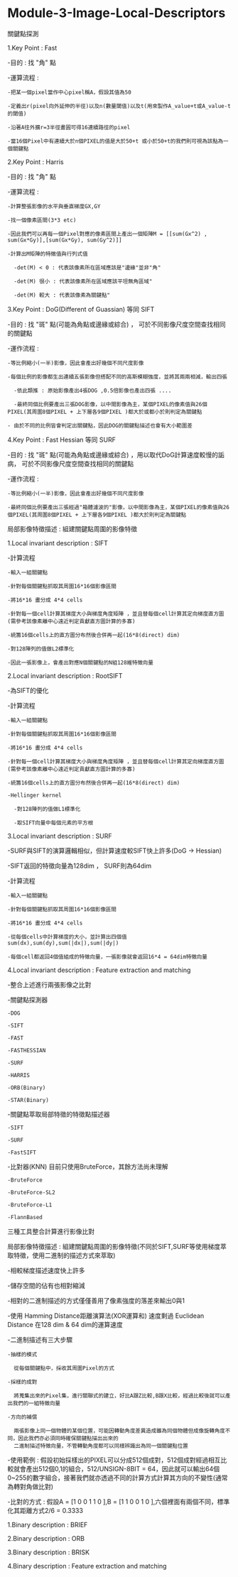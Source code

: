 # Module-3-Image-Local-Descriptors

關鍵點探測

1.Key Point : Fast
  
  -目的 : 找 "角" 點
  
  -運算流程 : 
    
    -把某一個pixel當作中心pixel稱A，假設其值為50
    
    -定義出r(pixel向外延伸的半徑)以及n(數量閾值)以及t(用來製作A_value+t或A_value-t的閾值)
    
    -沿著A往外擴r=3半徑畫圓可得16連續路徑的pixel
    
    -當16個Pixel中有連續大於n個PIXEL的值是大於50+t 或小於50+t的我們則可視為該點為一個關鍵點


2.Key Point : Harris
  
  -目的 : 找 "角" 點
  
  -運算流程 : 
    
    -計算整張影像的水平與垂直梯度GX,GY
    
    -找一個像素區間(3*3 etc)
    
    -因此我們可以再每一個Pixel對應的像素區間上產出一個矩陣M = [[sum(Gx^2) , sum(Gx*Gy)],[sum(Gx*Gy), sum(Gy^2)]]
    
    -計算出M矩陣的特徵值與行列式值
    
      -det(M) < 0 : 代表該像素所在區域應該是"邊緣"並非"角"
      
      -det(M) 很小 : 代表該像素所在區域應該平坦無角區域"
      
      -det(M) 較大 : 代表該像素為關鍵點"
      
3.Key Point : DoG(Different of Guassian) 等同 SIFT

  -目的 : 找 "斑" 點(可能為角點或邊緣或綜合) ， 可於不同影像尺度空間查找相同的關鍵點
  
  -運作流程 : 
    
    -等比例縮小(一半)影像，因此會產出好幾個不同尺度影像
    
    -每個比例的影像都生出連續五張影像但搭配不同的高斯模糊強度，並將其兩兩相減，輸出四張
      
      -依此類推 : 原始影像產出4張DOG ,0.5倍影像也產出四張 ....
      
      -最終同個比例要產出三張DOG影像，以中間影像為主，某個PIXEL的像素值與26個PIXEL(其周圍8個PIXEL + 上下層各9個PIXEL )都大於或都小於則判定為關鍵點
      
    - 由於不同的比例皆會判定出關鍵點，因此DOG的關鍵點描述也會有大小範圍差


4.Key Point : Fast Hessian 等同 SURF
  
  -目的 : 找 "斑" 點(可能為角點或邊緣或綜合) ，用以取代DoG計算速度較慢的詬病， 可於不同影像尺度空間查找相同的關鍵點
  
  -運作流程 : 
    
    -等比例縮小(一半)影像，因此會產出好幾個不同尺度影像
    
    -最終同個比例要產出三張經過"箱體濾波的"影像，以中間影像為主，某個PIXEL的像素值與26個PIXEL(其周圍8個PIXEL + 上下層各9個PIXEL )都大於則判定為關鍵點
    

局部影像特徵描述 : 組建關鍵點周圍的影像特徵

1.Local invariant description : SIFT

  -計算流程
  
    -輸入一組關鍵點

    -針對每個關鍵點抓取其周圍16*16個影像區間

    -將16*16 畫分成 4*4 cells

    -針對每一個cell計算其梯度大小與梯度角度矩陣 ，並且替每個cell計算其定向梯度直方圖(需參考該像素離中心遠近判定貢獻直方圖計算的多寡)

    -統籌16個cells上的直方圖分布然後合併再一起(16*8(direct) dim)

    -對128陣列的值做L2標準化

    -因此一張影像上，會產出對應N個關鍵點的N組128維特徵向量

2.Local invariant description : RootSIFT
  
  -為SIFT的優化
  
  -計算流程
    
    -輸入一組關鍵點

    -針對每個關鍵點抓取其周圍16*16個影像區間

    -將16*16 畫分成 4*4 cells

    -針對每一個cell計算其梯度大小與梯度角度矩陣 ，並且替每個cell計算其定向梯度直方圖(需參考該像素離中心遠近判定貢獻直方圖計算的多寡)

    -統籌16個cells上的直方圖分布然後合併再一起(16*8(direct) dim)

    -Hellinger kernel
    
      -對128陣列的值做L1標準化
    
      -取SIFT向量中每個元素的平方根

    
3.Local invariant description : SURF
  
  -SURF與SIFT的演算邏輯相似，但計算速度較SIFT快上許多(DoG -> Hessian)
  
  -SIFT返回的特徵向量為128dim ， SURF則為64dim
  
  -計算流程
    
    -輸入一組關鍵點

    -針對每個關鍵點抓取其周圍16*16個影像區間

    -將16*16 畫分成 4*4 cells
    
    -從每個cells中計算梯度的大小，並計算出四個值sum(dx),sum(dy),sum(|dx|),sum(|dy|)
    
    -每個cell都返回4個值組成的特徵向量，一張影像就會返回16*4 = 64dim特徵向量

4.Local invariant description : Feature extraction and matching

  -整合上述進行兩張影像之比對
  
  -關鍵點探測器
  
    -DOG
    
    -SIFT
    
    -FAST
    
    -FASTHESSIAN
    
    -SURF
    
    -HARRIS
    
    -ORB(Binary)
    
    -STAR(Binary)
    
  -關鍵點萃取局部特徵的特徵點描述器
  
    -SIFT
    
    -SURF
    
    -FastSIFT
    
  -比對器(KNN) 目前只使用BruteForce，其餘方法尚未理解
  
    -BruteForce
    
    -BruteForce-SL2
    
    -BruteForce-L1
    
    -FlannBased
  
  三種工具整合計算進行影像比對

局部影像特徵描述 : 組建關鍵點周圍的影像特徵(不同於SIFT,SURF等使用梯度萃取特徵，使用二進制的描述方式來萃取)

  -相較梯度描述速度快上許多
  
  -儲存空間的佔有也相對縮減
  
  -相對的二進制描述的方式僅僅善用了像素強度的落差來輸出0與1
  
  -使用 Hamming Distance距離演算法(XOR運算和) 速度剩過 Euclidean Distance 在128 dim & 64 dim的運算速度
  
  -二進制描述有三大步驟
    
    -抽樣的模式
    
      從每個關鍵點中，採收其周圍Pixel的方式
    
    -採樣的成對
      
      將蒐集出來的Pixel集，進行關聯式的建立，好比A跟Z比較,B跟X比較，經過比較後就可以產出我們的一組特徵向量
    
    -方向的補償
      
      兩張影像上同一個物體的某個位置，可能因轉動角度差異造成雖為同個物體但成像旋轉角度不同，因此我們亦必須同時確保關鍵點描出出來的
      二進制描述特徵向量，不管轉動角度都可以同樣辨識出為同一個關鍵點位置
  
  -使用範例 : 假設初始採樣出的PIXEL可以分成512個成對，512個成對經過相互比較就會產出512個0,1的組合，512/UNSIGN-8BIT = 64，因此就可以輸出64個0~255的數字組合，接著我們就亦透過不同的計算方式計算其方向的不變性(通常為轉對角做比對)
  
  -比對的方式 : 假設A = [1 0 0 1 1 0 ],B = [1 1 0 0 1 0 ],六個裡面有兩個不同，標準化其距離方式2/6 = 0.3333
  
   
      

1.Binary description : BRIEF

2.Binary description : ORB

3.Binary description : BRISK

4.Binary description : Feature extraction and matching



  
